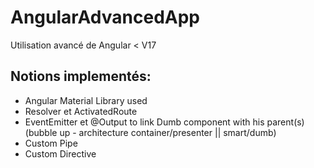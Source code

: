 # AngularAdvancedApp
Utilisation avancé de Angular &lt; V17  

## Notions implementés:  

- Angular Material Library used
- Resolver et ActivatedRoute
- EventEmitter et @Output to link Dumb component with his parent(s) (bubble up - architecture container/presenter || smart/dumb)
- Custom Pipe
- Custom Directive


